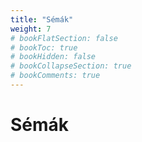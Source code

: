 ```yaml
---
title: "Sémák"
weight: 7
# bookFlatSection: false
# bookToc: true
# bookHidden: false
# bookCollapseSection: true
# bookComments: true
---
```


# Sémák
